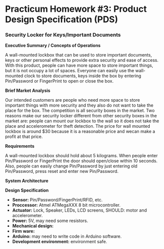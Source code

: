 # Practicum Homework #3: Product Design Specification (PDS)

### Security Locker for Keys/Important Documents


**Executive Summary / Concepts of Operations**

A wall-mounted lockbox that can be used to store important documents, keys or other personal effects to provide 
extra security and ease of access. With this product, people can have more space to store important things, but it is
not occupy a lot of spaces. Everyone can easily use the wall-mounted clock to store documents, keys inside the box by entering 
Pin/Password or FingerPrint to open or close the box.

**Brief Market Analysis**

Our intended customers are people who need more space to store important things with more security and they also do not want to take 
the place for the box.
The competition is all security boxes in the market. Two reasons make our security locker different from other security boxes
in the market are: people can mount our lockbox to the wall so it does not take the place and accelerometer for theft detection.
The price for wall mounted lockbox is around $30 because it is a reasonable price and wecan make a profit at that price.

**Requirements**

A wall-mounted lockbox should hold about 5 kilograms. When people enter Pin/Password or FingerPrint the door should open/close
within 10 seconds. Also, people can easily change Pin/Password by just entering old Pin/Password, press reset and enter new Pin/Password.

**System Architecture**




**Design Specification**
- **Sensor:** Pin/Password/FingerPrint/RFID, etc.
- **Proccessor:**  Atmel ATMegaXXX 8 bit microcontroller.
- **Actuator:** Lock, Speaker, LEDs, LCD screens, SHOULD: motor and accelerometer.
- **Power:** 5V, may need some resistors.
- **Mechanical design:** 
- **Firm ware:**
- **Arduino:** may need to write code in Arduino software.
- **Development environment:** environment safe.

